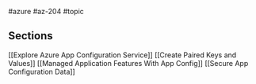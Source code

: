 #azure #az-204 #topic

## Sections
[[Explore Azure App Configuration Service]]
[[Create Paired Keys and Values]]
[[Managed Application Features With App Config]]
[[Secure App Configuration Data]]